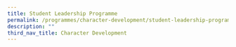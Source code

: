 ```yaml
---
title: Student Leadership Programme
permalink: /programmes/character-development/student-leadership-programme/
description: ""
third_nav_title: Character Development
---
```

